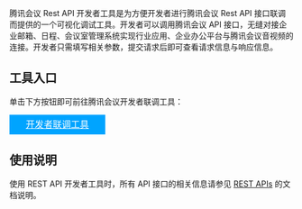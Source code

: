 腾讯会议 Rest API 开发者工具是为方便开发者进行腾讯会议 Rest API 接口联调而提供的一个可视化调试工具。开发者可以调用腾讯会议 API 接口，无缝对接企业邮箱、日程、会议室管理系统实现行业应用、企业办公平台与腾讯会议音视频的连接。开发者只需填写相关参数，提交请求后即可查看请求信息与响应信息。





## 工具入口

单击下方按钮即可前往腾讯会议开发者联调工具：

<div style="background-color:#00A4FF; width: 170px; height: 35px; line-height:35px; text-align:center;"><a href="https://meeting.tencent.com/rest-api-tool.html" target="_blank"  style="color: white; font-size:16px;">开发者联调工具</a></div>

## 使用说明
使用 REST API 开发者工具时，所有 API 接口的相关信息请参见 [REST APIs](https://cloud.tencent.com/document/product/1095/42417) 的文档说明。
